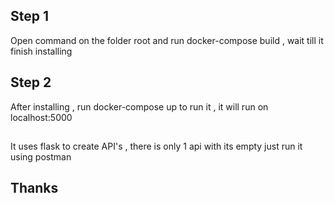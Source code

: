 ## Step 1
Open command on the folder root and run docker-compose build , wait till it finish installing

## Step 2

After installing , run docker-compose up to run it , it will run on localhost:5000

##
It uses flask to create API's , there is only 1 api with its empty just run it using postman
## Thanks
